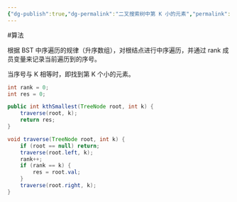 ```yaml
---
{"dg-publish":true,"dg-permalink":"二叉搜索树中第 K 小的元素","permalink":"/二叉搜索树中第 K 小的元素/","tags":["树","二叉树","二叉搜索树"]}
---
```



#算法 

根据 BST 中序遍历的规律（升序数组），对根结点进行中序遍历，并通过 rank 成员变量来记录当前遍历到的序号。

当序号与 K 相等时，即找到第 K 个小的元素。

```java
int rank = 0;
int res = 0;

public int kthSmallest(TreeNode root, int k) {
    traverse(root, k);
    return res;
}

void traverse(TreeNode root, int k) {
    if (root == null) return;
    traverse(root.left, k);
    rank++;
    if (rank == k) {
        res = root.val;
    }
    traverse(root.right, k);
}
```